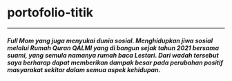 # portofolio-titik
---
##### Full Mom yang juga menyukai dunia sosial. Menghidupkan jiwa sosial melalui Rumah Quran QALMI yang di bangun sejak tahun 2021 bersama suami, yang semula namanya rumah baca Lestari. Dari wadah tersebut saya berharap dapat memberikan dampak besar pada perubahan positif masyarakat sekitar dalam semua aspek kehidupan.
